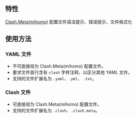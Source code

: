 ## 特性

[Clash.Meta(mihomo)](https://wiki.metacubex.one/config/general/) 配置文件语法提示、错误提示、文件格式化

## 使用方法

### YAML 文件

- 不可直接视为 Clash.Meta(mihomo) 配置文件。
- 要求文件首行含有 `clash` 字样注释，以区分其他 YAML 文件。
- 支持的文件扩展名为 `.yaml`、`.yml`、 `.txt`。

### Clash 文件

- 可直接视为 Clash.Meta(mihomo) 配置文件。
- 支持的文件扩展名为 `.clash`、`.clash.meta`。
